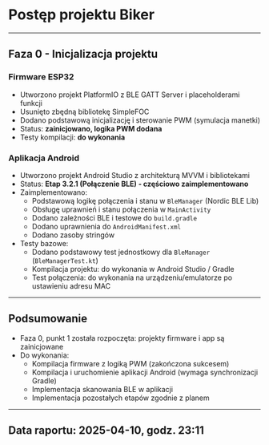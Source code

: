 # Postęp projektu Biker

---

## Faza 0 - Inicjalizacja projektu

### Firmware ESP32
- Utworzono projekt PlatformIO z BLE GATT Server i placeholderami funkcji
- Usunięto zbędną bibliotekę SimpleFOC
- Dodano podstawową inicjalizację i sterowanie PWM (symulacja manetki)
- Status: **zainicjowano, logika PWM dodana**
- Testy kompilacji: **do wykonania**
### Aplikacja Android
- Utworzono projekt Android Studio z architekturą MVVM i bibliotekami
- Status: **Etap 3.2.1 (Połączenie BLE) - częściowo zaimplementowano**
- Zaimplementowano:
  - Podstawową logikę połączenia i stanu w `BleManager` (Nordic BLE Lib)
  - Obsługę uprawnień i stanu połączenia w `MainActivity`
  - Dodano zależności BLE i testowe do `build.gradle`
  - Dodano uprawnienia do `AndroidManifest.xml`
  - Dodano zasoby stringów
- Testy bazowe:
  - Dodano podstawowy test jednostkowy dla `BleManager` (`BleManagerTest.kt`)
  - Kompilacja projektu: do wykonania w Android Studio / Gradle
  - Test połączenia: do wykonania na urządzeniu/emulatorze po ustawieniu adresu MAC

---

## Podsumowanie

- Faza 0, punkt 1 została rozpoczęta: projekty firmware i app są zainicjowane
- Do wykonania:
  - Kompilacja firmware z logiką PWM (zakończona sukcesem)
  - Kompilacja i uruchomienie aplikacji Android (wymaga synchronizacji Gradle)
  - Implementacja skanowania BLE w aplikacji
  - Implementacja pozostałych etapów zgodnie z planem

---

## Data raportu: 2025-04-10, godz. 23:11